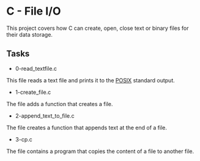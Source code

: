 # C - File I/O

This project covers how C can create, open, close text or binary files for their
data storage.

## Tasks

* 0-read_textfile.c

This file reads a text file and prints it to the
[POSIX](https://en.wikipedia.org/wiki/POSIX) standard output.

* 1-create_file.c

The file adds a function that creates a file.

* 2-append_text_to_file.c

The file creates a function that appends text at the end of a file.

* 3-cp.c

The file contains a program that copies the content of a file to another file.